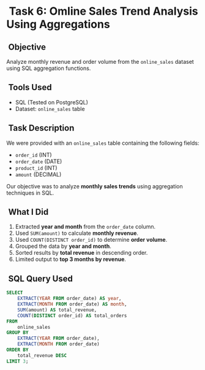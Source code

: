 #  Task 6: Omline Sales Trend Analysis Using Aggregations

##  Objective

Analyze monthly revenue and order volume from the `online_sales` dataset using SQL aggregation functions.

##  Tools Used

- SQL (Tested on PostgreSQL)
- Dataset: `online_sales` table

##  Task Description

We were provided with an `online_sales` table containing the following fields:

- `order_id` (INT)
- `order_date` (DATE)
- `product_id` (INT)
- `amount` (DECIMAL)

Our objective was to analyze **monthly sales trends** using aggregation techniques in SQL.

##  What I Did

1. Extracted **year and month** from the `order_date` column.
2. Used `SUM(amount)` to calculate **monthly revenue**.
3. Used `COUNT(DISTINCT order_id)` to determine **order volume**.
4. Grouped the data by **year and month**.
5. Sorted results by **total revenue** in descending order.
6. Limited output to **top 3 months by revenue**.


##  SQL Query Used

```sql
SELECT 
    EXTRACT(YEAR FROM order_date) AS year,
    EXTRACT(MONTH FROM order_date) AS month,
    SUM(amount) AS total_revenue,
    COUNT(DISTINCT order_id) AS total_orders
FROM 
    online_sales
GROUP BY 
    EXTRACT(YEAR FROM order_date),
    EXTRACT(MONTH FROM order_date)
ORDER BY 
    total_revenue DESC
LIMIT 3;
```
